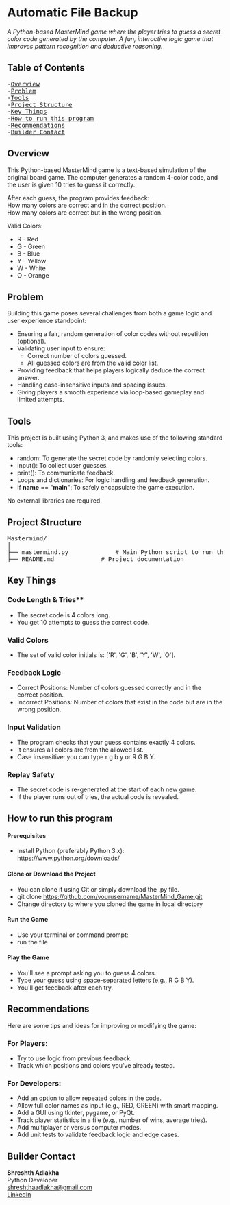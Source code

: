 # Automatic File Backup 
_A Python-based MasterMind game where the player tries to guess a secret color code generated by the computer. A fun, interactive logic game that improves pattern recognition and deductive reasoning._

## Table of Contents
<pre>
-<a href="#overview">Overview</a>
-<a href="#problem">Problem</a>
-<a href="#tools">Tools</a>
-<a href="#project-structure">Project Structure</a>
-<a href="#key-things">Key Things</a>
-<a href="#how-to-run-this-program">How to run this program</a>
-<a href="#recommendations">Recommendations</a>
-<a href="#builder-contact">Builder Contact</a>
</pre>

<h2><a class="anchor" id="overview"></a>Overview</h2>
This Python-based MasterMind game is a text-based simulation of the original board game. The computer generates a random 4-color code, and the user is given 10 tries to guess it correctly.<br>

After each guess, the program provides feedback:<br>
How many colors are correct and in the correct position.<br>
How many colors are correct but in the wrong position.<br>

Valid Colors:<br>
- R - Red<br>
- G - Green<br>
- B - Blue<br>
- Y - Yellow<br>
- W - White<br>
- O - Orange<br>

<h2><a class="anchor" id="problem"></a>Problem</h2>
Building this game poses several challenges from both a game logic and user experience standpoint:<br>

- Ensuring a fair, random generation of color codes without repetition (optional).<br>
- Validating user input to ensure:<br>
   - Correct number of colors guessed.<br>
   - All guessed colors are from the valid color list.<br>
- Providing feedback that helps players logically deduce the correct answer.<br>
- Handling case-insensitive inputs and spacing issues.<br>
- Giving players a smooth experience via loop-based gameplay and limited attempts.<br>

<h2><a class="anchor" id="tools"></a>Tools</h2>
This project is built using Python 3, and makes use of the following standard tools:<br>

- random: To generate the secret code by randomly selecting colors.<br>
- input(): To collect user guesses.<br>
- print(): To communicate feedback.<br>
- Loops and dictionaries: For logic handling and feedback generation.<br>
- if __name__ == "__main__": To safely encapsulate the game execution.<br>

No external libraries are required.<br>

<h2><a class="anchor" id="projec-structure"></a>Project Structure</h2>
<pre>Mastermind/
│
├── mastermind.py             # Main Python script to run the program
├── README.md             # Project documentation
</pre>

<h2><a class="anchor" id="key-things"></a>Key Things</h2>

### Code Length & Tries**<br>

- The secret code is 4 colors long.<br>
- You get 10 attempts to guess the correct code.<br>

### Valid Colors
- The set of valid color initials is: ['R', 'G', 'B', 'Y', 'W', 'O'].<br>

### Feedback Logic<br>
- Correct Positions: Number of colors guessed correctly and in the correct position.<br>
- Incorrect Positions: Number of colors that exist in the code but are in the wrong position.<br>

### Input Validation<br>
- The program checks that your guess contains exactly 4 colors.<br>
- It ensures all colors are from the allowed list.<br>
- Case insensitive: you can type r g b y or R G B Y.<br>

### Replay Safety<br>
- The secret code is re-generated at the start of each new game.<br>
- If the player runs out of tries, the actual code is revealed.<br>

<h2><a class="anchor" id="how-to-run-this-program"></a>How to run this program</h2>

#### Prerequisites<br>
- Install Python (preferably Python 3.x): https://www.python.org/downloads/<br>

#### Clone or Download the Project<br>
- You can clone it using Git or simply download the .py file.<br>
- git clone https://github.com/yourusername/MasterMind_Game.git<br>
- Change directory to where you cloned the game in local directory<br>

#### Run the Game<br>
- Use your terminal or command prompt:<br>
- run the file<br>

#### Play the Game<br>
- You'll see a prompt asking you to guess 4 colors.<br>
- Type your guess using space-separated letters (e.g., R G B Y).<br>
- You'll get feedback after each try.<br>


<h2><a class="anchor" id="recommendations"></a>Recommendations</h2>
Here are some tips and ideas for improving or modifying the game:<br>

### For Players:<br>
- Try to use logic from previous feedback.<br>
- Track which positions and colors you’ve already tested.<br>

### For Developers:<br>
- Add an option to allow repeated colors in the code.<br>
- Allow full color names as input (e.g., RED, GREEN) with smart mapping.<br>
- Add a GUI using tkinter, pygame, or PyQt.<br>
- Track player statistics in a file (e.g., number of wins, average tries).<br>
- Add multiplayer or versus computer modes.<br>
- Add unit tests to validate feedback logic and edge cases.<br>

<h2><a class="anchor" id="builder-contact"></a>Builder Contact</h2>

**Shreshth Adlakha**<br>
Python Developer<br>
shreshthaadlakha@gmail.com <br>
[LinkedIn](https://www.linkedin.com/in/shreshthadlakha/)